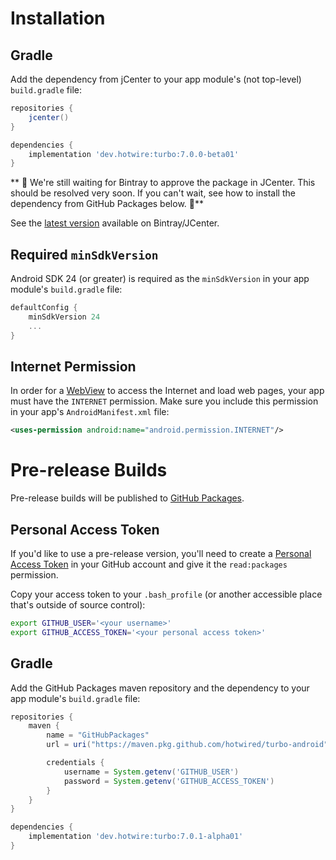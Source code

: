 # Installation

## Gradle
Add the dependency from jCenter to your app module's (not top-level) `build.gradle` file:

```groovy
repositories {
    jcenter()
}

dependencies {
    implementation 'dev.hotwire:turbo:7.0.0-beta01'
}
```
** 🚨 We're still waiting for Bintray to approve the package in JCenter. This should be resolved very soon. If you can't wait, see how to install the dependency from GitHub Packages below. 🚨**

See the [latest version](https://bintray.com/hotwire/maven/turbo-android) available on Bintray/JCenter.

## Required `minSdkVersion`
Android SDK 24 (or greater) is required as the `minSdkVersion` in your app module's `build.gradle` file:
```groovy
defaultConfig {
    minSdkVersion 24
    ...
}
```

## Internet Permission
In order for a [WebView](https://developer.android.com/reference/android/webkit/WebView.html) to access the Internet and load web pages, your app must have the `INTERNET` permission. Make sure you include this permission in your app's `AndroidManifest.xml` file:
```xml
<uses-permission android:name="android.permission.INTERNET"/>
```

# Pre-release Builds
Pre-release builds will be published to [GitHub Packages](https://github.com/features/packages).

## Personal Access Token
If you'd like to use a pre-release version, you'll need to create a [Personal Access Token](https://docs.github.com/en/free-pro-team@latest/packages/learn-github-packages/about-github-packages#authenticating-to-github-packages) in your GitHub account and give it the `read:packages` permission.

Copy your access token to your `.bash_profile` (or another accessible place that's outside of source control):

```bash
export GITHUB_USER='<your username>'
export GITHUB_ACCESS_TOKEN='<your personal access token>'
```

##  Gradle
Add the GitHub Packages maven repository and the dependency to your app module's `build.gradle` file:

```groovy
repositories {
    maven {
        name = "GitHubPackages"
        url = uri("https://maven.pkg.github.com/hotwired/turbo-android")

        credentials {
            username = System.getenv('GITHUB_USER')
            password = System.getenv('GITHUB_ACCESS_TOKEN')
        }
    }
}

dependencies {
    implementation 'dev.hotwire:turbo:7.0.1-alpha01'
}
```
